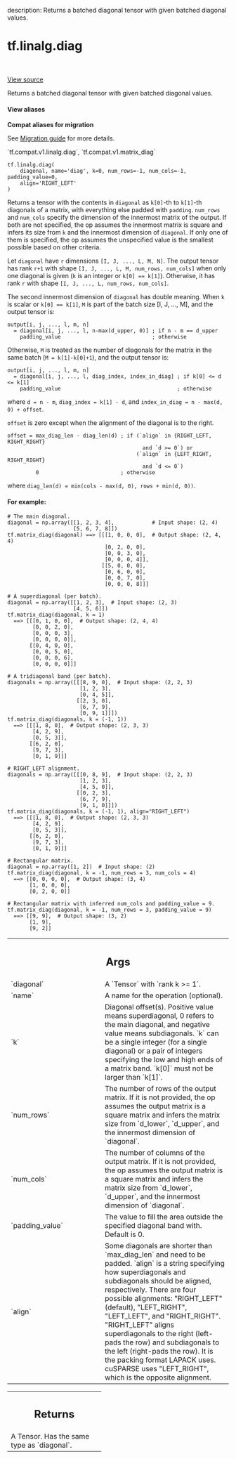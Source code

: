description: Returns a batched diagonal tensor with given batched diagonal values.

<div itemscope itemtype="http://developers.google.com/ReferenceObject">
<meta itemprop="name" content="tf.linalg.diag" />
<meta itemprop="path" content="Stable" />
</div>

# tf.linalg.diag

<!-- Insert buttons and diff -->

<table class="tfo-notebook-buttons tfo-api nocontent" align="left">

</table>

<a target="_blank" href="/code/stable/tensorflow/python/ops/array_ops.py">View source</a>



Returns a batched diagonal tensor with given batched diagonal values.

<section class="expandable">
  <h4 class="showalways">View aliases</h4>
  <p>
<b>Compat aliases for migration</b>
<p>See
<a href="https://www.tensorflow.org/guide/migrate">Migration guide</a> for
more details.</p>
<p>`tf.compat.v1.linalg.diag`, `tf.compat.v1.matrix_diag`</p>
</p>
</section>

<pre class="devsite-click-to-copy prettyprint lang-py tfo-signature-link">
<code>tf.linalg.diag(
    diagonal, name=&#x27;diag&#x27;, k=0, num_rows=-1, num_cols=-1, padding_value=0,
    align=&#x27;RIGHT_LEFT&#x27;
)
</code></pre>



<!-- Placeholder for "Used in" -->

Returns a tensor with the contents in `diagonal` as `k[0]`-th to `k[1]`-th
diagonals of a matrix, with everything else padded with `padding`. `num_rows`
and `num_cols` specify the dimension of the innermost matrix of the output. If
both are not specified, the op assumes the innermost matrix is square and
infers its size from `k` and the innermost dimension of `diagonal`. If only
one of them is specified, the op assumes the unspecified value is the smallest
possible based on other criteria.

Let `diagonal` have `r` dimensions `[I, J, ..., L, M, N]`. The output tensor
has rank `r+1` with shape `[I, J, ..., L, M, num_rows, num_cols]` when only
one diagonal is given (`k` is an integer or `k[0] == k[1]`). Otherwise, it has
rank `r` with shape `[I, J, ..., L, num_rows, num_cols]`.

The second innermost dimension of `diagonal` has double meaning. When `k` is
scalar or `k[0] == k[1]`, `M` is part of the batch size [I, J, ..., M], and
the output tensor is:

```
output[i, j, ..., l, m, n]
  = diagonal[i, j, ..., l, n-max(d_upper, 0)] ; if n - m == d_upper
    padding_value                             ; otherwise
```

Otherwise, `M` is treated as the number of diagonals for the matrix in the
same batch (`M = k[1]-k[0]+1`), and the output tensor is:

```
output[i, j, ..., l, m, n]
  = diagonal[i, j, ..., l, diag_index, index_in_diag] ; if k[0] <= d <= k[1]
    padding_value                                     ; otherwise
```
where `d = n - m`, `diag_index = k[1] - d`, and
`index_in_diag = n - max(d, 0) + offset`.

`offset` is zero except when the alignment of the diagonal is to the right.
```
offset = max_diag_len - diag_len(d) ; if (`align` in {RIGHT_LEFT, RIGHT_RIGHT}
                                           and `d >= 0`) or
                                         (`align` in {LEFT_RIGHT, RIGHT_RIGHT}
                                           and `d <= 0`)
         0                          ; otherwise
```
where `diag_len(d) = min(cols - max(d, 0), rows + min(d, 0))`.

#### For example:



```
# The main diagonal.
diagonal = np.array([[1, 2, 3, 4],            # Input shape: (2, 4)
                     [5, 6, 7, 8]])
tf.matrix_diag(diagonal) ==> [[[1, 0, 0, 0],  # Output shape: (2, 4, 4)
                               [0, 2, 0, 0],
                               [0, 0, 3, 0],
                               [0, 0, 0, 4]],
                              [[5, 0, 0, 0],
                               [0, 6, 0, 0],
                               [0, 0, 7, 0],
                               [0, 0, 0, 8]]]

# A superdiagonal (per batch).
diagonal = np.array([[1, 2, 3],  # Input shape: (2, 3)
                     [4, 5, 6]])
tf.matrix_diag(diagonal, k = 1)
  ==> [[[0, 1, 0, 0],  # Output shape: (2, 4, 4)
        [0, 0, 2, 0],
        [0, 0, 0, 3],
        [0, 0, 0, 0]],
       [[0, 4, 0, 0],
        [0, 0, 5, 0],
        [0, 0, 0, 6],
        [0, 0, 0, 0]]]

# A tridiagonal band (per batch).
diagonals = np.array([[[8, 9, 0],  # Input shape: (2, 2, 3)
                       [1, 2, 3],
                       [0, 4, 5]],
                      [[2, 3, 0],
                       [6, 7, 9],
                       [0, 9, 1]]])
tf.matrix_diag(diagonals, k = (-1, 1))
  ==> [[[1, 8, 0],  # Output shape: (2, 3, 3)
        [4, 2, 9],
        [0, 5, 3]],
       [[6, 2, 0],
        [9, 7, 3],
        [0, 1, 9]]]

# RIGHT_LEFT alignment.
diagonals = np.array([[[0, 8, 9],  # Input shape: (2, 2, 3)
                       [1, 2, 3],
                       [4, 5, 0]],
                      [[0, 2, 3],
                       [6, 7, 9],
                       [9, 1, 0]]])
tf.matrix_diag(diagonals, k = (-1, 1), align="RIGHT_LEFT")
  ==> [[[1, 8, 0],  # Output shape: (2, 3, 3)
        [4, 2, 9],
        [0, 5, 3]],
       [[6, 2, 0],
        [9, 7, 3],
        [0, 1, 9]]]

# Rectangular matrix.
diagonal = np.array([1, 2])  # Input shape: (2)
tf.matrix_diag(diagonal, k = -1, num_rows = 3, num_cols = 4)
  ==> [[0, 0, 0, 0],  # Output shape: (3, 4)
       [1, 0, 0, 0],
       [0, 2, 0, 0]]

# Rectangular matrix with inferred num_cols and padding_value = 9.
tf.matrix_diag(diagonal, k = -1, num_rows = 3, padding_value = 9)
  ==> [[9, 9],  # Output shape: (3, 2)
       [1, 9],
       [9, 2]]
```

<!-- Tabular view -->
 <table class="responsive fixed orange">
<colgroup><col width="214px"><col></colgroup>
<tr><th colspan="2"><h2 class="add-link">Args</h2></th></tr>

<tr>
<td>
`diagonal`
</td>
<td>
A `Tensor` with `rank k >= 1`.
</td>
</tr><tr>
<td>
`name`
</td>
<td>
A name for the operation (optional).
</td>
</tr><tr>
<td>
`k`
</td>
<td>
Diagonal offset(s). Positive value means superdiagonal, 0 refers to the
main diagonal, and negative value means subdiagonals. `k` can be a single
integer (for a single diagonal) or a pair of integers specifying the low
and high ends of a matrix band. `k[0]` must not be larger than `k[1]`.
</td>
</tr><tr>
<td>
`num_rows`
</td>
<td>
The number of rows of the output matrix. If it is not provided,
the op assumes the output matrix is a square matrix and infers the matrix
size from `d_lower`, `d_upper`, and the innermost dimension of `diagonal`.
</td>
</tr><tr>
<td>
`num_cols`
</td>
<td>
The number of columns of the output matrix. If it is not provided,
the op assumes the output matrix is a square matrix and infers the matrix
size from `d_lower`, `d_upper`, and the innermost dimension of `diagonal`.
</td>
</tr><tr>
<td>
`padding_value`
</td>
<td>
The value to fill the area outside the specified diagonal
band with. Default is 0.
</td>
</tr><tr>
<td>
`align`
</td>
<td>
Some diagonals are shorter than `max_diag_len` and need to be padded.
`align` is a string specifying how superdiagonals and subdiagonals should
be aligned, respectively. There are four possible alignments: "RIGHT_LEFT"
(default), "LEFT_RIGHT", "LEFT_LEFT", and "RIGHT_RIGHT". "RIGHT_LEFT"
aligns superdiagonals to the right (left-pads the row) and subdiagonals to
the left (right-pads the row). It is the packing format LAPACK uses.
cuSPARSE uses "LEFT_RIGHT", which is the opposite alignment.
</td>
</tr>
</table>



<!-- Tabular view -->
 <table class="responsive fixed orange">
<colgroup><col width="214px"><col></colgroup>
<tr><th colspan="2"><h2 class="add-link">Returns</h2></th></tr>
<tr class="alt">
<td colspan="2">
A Tensor. Has the same type as `diagonal`.
</td>
</tr>

</table>

